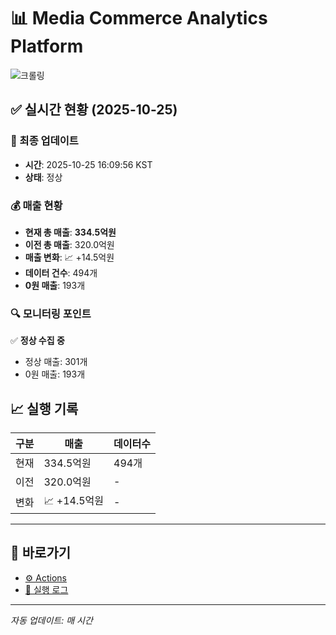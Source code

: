 # 📊 Media Commerce Analytics Platform

![크롤링](https://img.shields.io/badge/크롤링-정상-green)

## ✅ 실시간 현황 (2025-10-25)

### 📍 최종 업데이트
- **시간**: 2025-10-25 16:09:56 KST
- **상태**: 정상

### 💰 매출 현황
- **현재 총 매출**: **334.5억원**
- **이전 총 매출**: 320.0억원
- **매출 변화**: 📈 +14.5억원
- **데이터 건수**: 494개
- **0원 매출**: 193개

### 🔍 모니터링 포인트

✅ **정상 수집 중**
- 정상 매출: 301개
- 0원 매출: 193개


## 📈 실행 기록

| 구분 | 매출 | 데이터수 |
|------|------|----------|
| 현재 | 334.5억원 | 494개 |
| 이전 | 320.0억원 | - |
| 변화 | 📈 +14.5억원 | - |

---

## 🔗 바로가기

- [⚙️ Actions](../../actions)
- [📝 실행 로그](../../actions/workflows/daily_scraping.yml)

---

*자동 업데이트: 매 시간*
